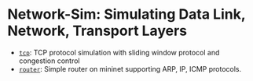 # Network-Sim: Simulating Data Link, Network, Transport Layers

- [`tcp`](./tcp/): TCP protocol simulation with sliding window protocol and congestion control
- [`router`](./router/): Simple router on mininet supporting ARP, IP, ICMP protocols.
